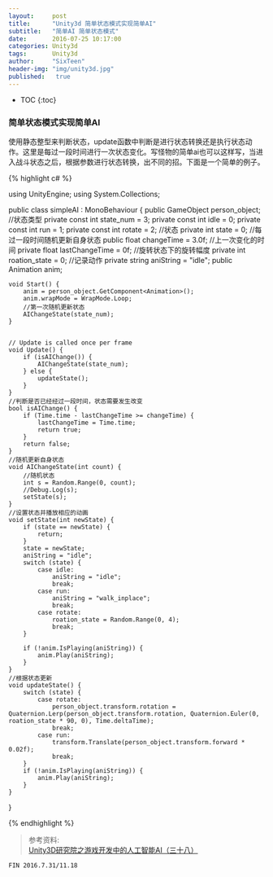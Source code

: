 ```yaml
---
layout:     post
title:      "Unity3d 简单状态模式实现简单AI"
subtitle:   "简单AI 简单状态模式"
date:       2016-07-25 10:17:00
categories: Unity3d
tags:       Unity3d
author:     "SixTeen"
header-img: "img/unity3d.jpg"
published:   true
---
```


* TOC
{:toc}

### 简单状态模式实现简单AI

使用静态整型来判断状态，update函数中判断是进行状态转换还是执行状态动作。这里是每过一段时间进行一次状态变化。写怪物的简单ai也可以这样写，当进入战斗状态之后，根据参数进行状态转换，出不同的招。下面是一个简单的例子。

{% highlight c# %}

using UnityEngine;
using System.Collections;

public class simpleAI : MonoBehaviour {
    public GameObject person_object;
    //状态类型
    private const int state_num = 3;
    private const int idle = 0;
    private const int run = 1;
    private const int rotate = 2;
    //状态
    private int state = 0;
    //每过一段时间随机更新自身状态
    public float changeTime = 3.0f;
    //上一次变化的时间
    private float lastChangeTime = 0f;
    //旋转状态下的旋转幅度
    private int roation_state = 0;
    //记录动作
    private string aniString = "idle";
    public Animation anim;

    void Start() {
        anim = person_object.GetComponent<Animation>();
        anim.wrapMode = WrapMode.Loop;
        //第一次随机更新状态
        AIChangeState(state_num);
    }


    // Update is called once per frame
    void Update() {
        if (isAIChange()) {
            AIChangeState(state_num);
        } else {
            updateState();
        }
    }
    //判断是否已经经过一段时间，状态需要发生改变
    bool isAIChange() {
        if (Time.time - lastChangeTime >= changeTime) {
            lastChangeTime = Time.time;
            return true;
        }
        return false;
    }
    //随机更新自身状态
    void AIChangeState(int count) {
        //随机状态
        int s = Random.Range(0, count);
        //Debug.Log(s);
        setState(s);
    }
    //设置状态并播放相应的动画
    void setState(int newState) {
        if (state == newState) {
            return;
        }
        state = newState;
        aniString = "idle";
        switch (state) {
            case idle:
                aniString = "idle";
                break;
            case run:
                aniString = "walk_inplace";
                break;
            case rotate:
                roation_state = Random.Range(0, 4);
                break;
        }

        if (!anim.IsPlaying(aniString)) {
            anim.Play(aniString);
        }
    }
    //根据状态更新
    void updateState() {
        switch (state) {
            case rotate:
                person_object.transform.rotation = Quaternion.Lerp(person_object.transform.rotation, Quaternion.Euler(0, roation_state * 90, 0), Time.deltaTime);
                break;
            case run:
                transform.Translate(person_object.transform.forward * 0.02f);
                break;
        }
        if (!anim.IsPlaying(aniString)) {
            anim.Play(aniString);
        }
    }
}

{% endhighlight %}

> 参考资料:<br/>[Unity3D研究院之游戏开发中的人工智能AI（三十八）](http://www.xuanyusong.com/archives/1840)

    FIN 2016.7.31/11.18